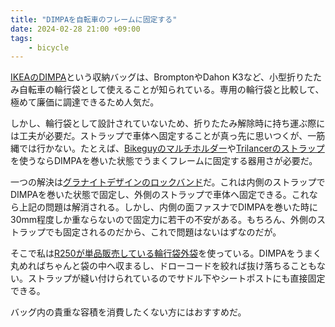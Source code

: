 ```yaml
---
title: "DIMPAを自転車のフレームに固定する"
date: 2024-02-28 21:00 +09:00
tags: 
    - bicycle
---
```


[IKEAのDIMPA](https://www.ikea.com/jp/ja/p/dimpa-storage-bag-transparent-90187753/)という収納バッグは、BromptonやDahon K3など、小型折りたたみ自転車の輪行袋として使えることが知られている。専用の輪行袋と比較して、極めて廉価に調達できるため人気だ。

しかし、輪行袋として設計されていないため、折りたたみ解除時に持ち運ぶ際には工夫が必要だ。ストラップで車体へ固定することが真っ先に思いつくが、一筋縄では行かない。たとえば、[Bikeguyのマルチホルダー](http://www.unico-jp.com/new_item/7261/)や[Trilancerのストラップ](https://www.amazon.co.jp/dp/B09T5YDMTR/)を使うならDIMPAを巻いた状態でうまくフレームに固定する器用さが必要だ。

一つの解決は[グラナイトデザインのロックバンド](https://www.alternative-bikes.com/item/item.php?page_no=&goods_code=A040)だ。これは内側のストラップでDIMPAを巻いた状態で固定し、外側のストラップで車体へ固定できる。これなら上記の問題は解消される。しかし、内側の面ファスナでDIMPAを巻いた時に30mm程度しか重ならないので固定力に若干の不安がある。もちろん、外側のストラップでも固定されるのだから、これで問題はないはずなのだが。

そこで私は[R250が単品販売している輪行袋外袋](https://worldcycle.info/r250/r25-n-sotobukuro-1)を使っている。DIMPAをうまく丸めればちゃんと袋の中へ収まるし、ドローコードを絞れば抜け落ちることもない。ストラップが縫い付けられているのでサドル下やシートポストにも直接固定できる。

バッグ内の貴重な容積を消費したくない方にはおすすめだ。
